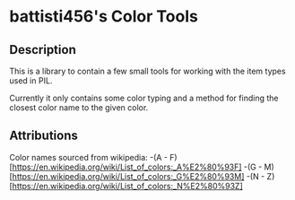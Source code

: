 # battisti456's Color Tools

## Description

This is a library to contain a few small tools for working with the item types used in PIL.

Currently it only contains some color typing and a method for finding the closest color name to the given color.

## Attributions

Color names sourced from wikipedia:
 -(A - F)[https://en.wikipedia.org/wiki/List_of_colors:_A%E2%80%93F]
 -(G - M)[https://en.wikipedia.org/wiki/List_of_colors:_G%E2%80%93M]
 -(N - Z)[https://en.wikipedia.org/wiki/List_of_colors:_N%E2%80%93Z]
